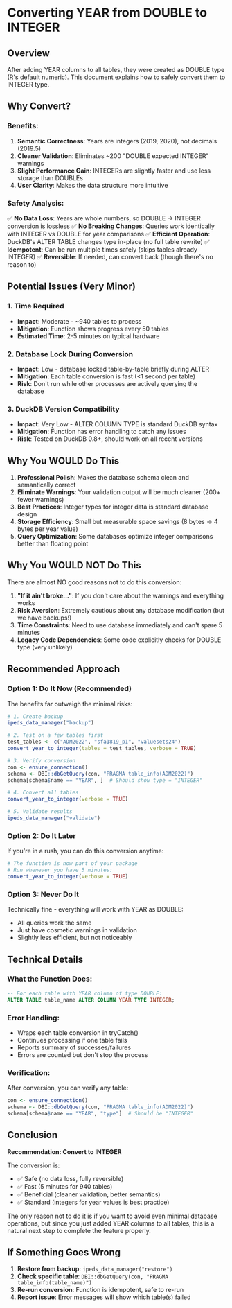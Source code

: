 # Converting YEAR from DOUBLE to INTEGER

## Overview
After adding YEAR columns to all tables, they were created as DOUBLE type (R's default numeric). This document explains how to safely convert them to INTEGER type.

## Why Convert?

### Benefits:
1. **Semantic Correctness**: Years are integers (2019, 2020), not decimals (2019.5)
2. **Cleaner Validation**: Eliminates ~200 "DOUBLE expected INTEGER" warnings
3. **Slight Performance Gain**: INTEGERs are slightly faster and use less storage than DOUBLEs
4. **User Clarity**: Makes the data structure more intuitive

### Safety Analysis:

✅ **No Data Loss**: Years are whole numbers, so DOUBLE → INTEGER conversion is lossless
✅ **No Breaking Changes**: Queries work identically with INTEGER vs DOUBLE for year comparisons
✅ **Efficient Operation**: DuckDB's ALTER TABLE changes type in-place (no full table rewrite)
✅ **Idempotent**: Can be run multiple times safely (skips tables already INTEGER)
✅ **Reversible**: If needed, can convert back (though there's no reason to)

## Potential Issues (Very Minor)

### 1. Time Required
- **Impact**: Moderate - ~940 tables to process
- **Mitigation**: Function shows progress every 50 tables
- **Estimated Time**: 2-5 minutes on typical hardware

### 2. Database Lock During Conversion
- **Impact**: Low - database locked table-by-table briefly during ALTER
- **Mitigation**: Each table conversion is fast (<1 second per table)
- **Risk**: Don't run while other processes are actively querying the database

### 3. DuckDB Version Compatibility
- **Impact**: Very Low - ALTER COLUMN TYPE is standard DuckDB syntax
- **Mitigation**: Function has error handling to catch any issues
- **Risk**: Tested on DuckDB 0.8+, should work on all recent versions

## Why You WOULD Do This

1. **Professional Polish**: Makes the database schema clean and semantically correct
2. **Eliminate Warnings**: Your validation output will be much cleaner (200+ fewer warnings)
3. **Best Practices**: Integer types for integer data is standard database design
4. **Storage Efficiency**: Small but measurable space savings (8 bytes → 4 bytes per year value)
5. **Query Optimization**: Some databases optimize integer comparisons better than floating point

## Why You WOULD NOT Do This

There are almost NO good reasons not to do this conversion:

1. **"If it ain't broke..."**: If you don't care about the warnings and everything works
2. **Risk Aversion**: Extremely cautious about any database modification (but we have backups!)
3. **Time Constraints**: Need to use database immediately and can't spare 5 minutes
4. **Legacy Code Dependencies**: Some code explicitly checks for DOUBLE type (very unlikely)

## Recommended Approach

### Option 1: Do It Now (Recommended)
The benefits far outweigh the minimal risks:

```r
# 1. Create backup
ipeds_data_manager("backup")

# 2. Test on a few tables first
test_tables <- c("ADM2022", "sfa1819_p1", "valuesets24")
convert_year_to_integer(tables = test_tables, verbose = TRUE)

# 3. Verify conversion
con <- ensure_connection()
schema <- DBI::dbGetQuery(con, "PRAGMA table_info(ADM2022)")
schema[schema$name == "YEAR", ]  # Should show type = "INTEGER"

# 4. Convert all tables
convert_year_to_integer(verbose = TRUE)

# 5. Validate results
ipeds_data_manager("validate")
```

### Option 2: Do It Later
If you're in a rush, you can do this conversion anytime:

```r
# The function is now part of your package
# Run whenever you have 5 minutes:
convert_year_to_integer(verbose = TRUE)
```

### Option 3: Never Do It
Technically fine - everything will work with YEAR as DOUBLE:
- All queries work the same
- Just have cosmetic warnings in validation
- Slightly less efficient, but not noticeably

## Technical Details

### What the Function Does:
```sql
-- For each table with YEAR column of type DOUBLE:
ALTER TABLE table_name ALTER COLUMN YEAR TYPE INTEGER;
```

### Error Handling:
- Wraps each table conversion in tryCatch()
- Continues processing if one table fails
- Reports summary of successes/failures
- Errors are counted but don't stop the process

### Verification:
After conversion, you can verify any table:
```r
con <- ensure_connection()
schema <- DBI::dbGetQuery(con, "PRAGMA table_info(ADM2022)")
schema[schema$name == "YEAR", "type"]  # Should be "INTEGER"
```

## Conclusion

**Recommendation: Convert to INTEGER**

The conversion is:
- ✅ Safe (no data loss, fully reversible)
- ✅ Fast (5 minutes for 940 tables)  
- ✅ Beneficial (cleaner validation, better semantics)
- ✅ Standard (integers for year values is best practice)

The only reason not to do it is if you want to avoid even minimal database operations, but since you just added YEAR columns to all tables, this is a natural next step to complete the feature properly.

## If Something Goes Wrong

1. **Restore from backup**: `ipeds_data_manager("restore")`
2. **Check specific table**: `DBI::dbGetQuery(con, "PRAGMA table_info(table_name)")`
3. **Re-run conversion**: Function is idempotent, safe to re-run
4. **Report issue**: Error messages will show which table(s) failed
